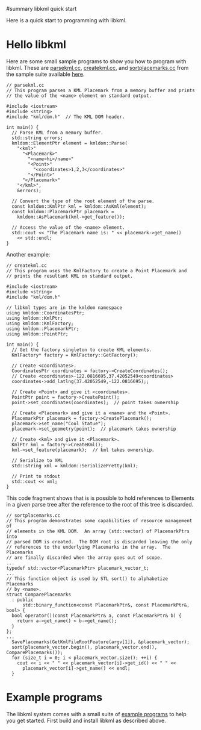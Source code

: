 ﻿#summary libkml quick start

Here is a quick start to programming with libkml.

# Hello libkml #

Here are some small sample programs to show you how to program with libkml.
These are
[parsekml.cc](http://code.google.com/p/libkml/source/browse/trunk/examples/helloworld/parsekml.cc),
[createkml.cc](http://code.google.com/p/libkml/source/browse/trunk/examples/helloworld/createkml.cc),
and
[sortplacemarks.cc](http://code.google.com/p/libkml/source/browse/trunk/examples/helloworld/sortplacemarks.cc)
from the sample suite available [here](http://code.google.com/p/libkml/source/browse/trunk/examples).

```
// parsekml.cc
// This program parses a KML Placemark from a memory buffer and prints
// the value of the <name> element on standard output.

#include <iostream>
#include <string>
#include "kml/dom.h"  // The KML DOM header.

int main() {
  // Parse KML from a memory buffer.
  std::string errors;
  kmldom::ElementPtr element = kmldom::Parse(
    "<kml>"
      "<Placemark>"
        "<name>hi</name>"
        "<Point>"
          "<coordinates>1,2,3</coordinates>"
        "</Point>"
      "</Placemark>"
    "</kml>",
    &errors);

  // Convert the type of the root element of the parse.
  const kmldom::KmlPtr kml = kmldom::AsKml(element);
  const kmldom::PlacemarkPtr placemark =
    kmldom::AsPlacemark(kml->get_feature());

  // Access the value of the <name> element.
  std::cout << "The Placemark name is: " << placemark->get_name()
    << std::endl;
}
```

Another example:

```
// createkml.cc
// This program uses the KmlFactory to create a Point Placemark and
// prints the resultant KML on standard output.

#include <iostream>
#include <string>
#include "kml/dom.h"

// libkml types are in the kmldom namespace
using kmldom::CoordinatesPtr;
using kmldom::KmlPtr;
using kmldom::KmlFactory;
using kmldom::PlacemarkPtr;
using kmldom::PointPtr;

int main() {
  // Get the factory singleton to create KML elements.
  KmlFactory* factory = KmlFactory::GetFactory();

  // Create <coordinates>.
  CoordinatesPtr coordinates = factory->CreateCoordinates();
  // Create <coordinates>-122.0816695,37.42052549<coordinates>
  coordinates->add_latlng(37.42052549,-122.0816695);;

  // Create <Point> and give it <coordinates>.
  PointPtr point = factory->CreatePoint();
  point->set_coordinates(coordinates);  // point takes ownership

  // Create <Placemark> and give it a <name> and the <Point>.
  PlacemarkPtr placemark = factory->CreatePlacemark();
  placemark->set_name("Cool Statue");
  placemark->set_geometry(point);  // placemark takes ownership

  // Create <kml> and give it <Placemark>.
  KmlPtr kml = factory->CreateKml();
  kml->set_feature(placemark);  // kml takes ownership.

  // Serialize to XML
  std::string xml = kmldom::SerializePretty(kml);

  // Print to stdout
  std::cout << xml;
}
```

This code fragment shows that is is possible to hold references to Elements
in a given parse tree after the reference to the root of this tree is discarded.

```
// sortplacemarks.cc
// This program demonstrates some capabilities of resource management of
// elements in the KML DOM.  An array (std::vector) of PlacemarkPtrs into
// parsed DOM is created.  The DOM root is discarded leaving the only
// references to the underlying Placemarks in the array.  The Placemarks
// are finally discarded when the array goes out of scope.
...
typedef std::vector<PlacemarkPtr> placemark_vector_t;
...
// This function object is used by STL sort() to alphabetize Placemarks
// by <name>.
struct ComparePlacemarks
  : public
      std::binary_function<const PlacemarkPtr&, const PlacemarkPtr&, bool> {
  bool operator()(const PlacemarkPtr& a, const PlacemarkPtr& b) {
    return a->get_name() < b->get_name();
  }
};
...
  SavePlacemarks(GetKmlFileRootFeature(argv[1]), &placemark_vector);
  sort(placemark_vector.begin(), placemark_vector.end(), ComparePlacemarks());
  for (size_t i = 0; i < placemark_vector.size(); ++i) {
    cout << i << " " << placemark_vector[i]->get_id() << " " <<
      placemark_vector[i]->get_name() << endl;
  }

```

# Example programs #

The libkml system comes with a small suite of
[example programs](http://libkml.googlecode.com/svn/trunk/examples/) to help you
get started. First build and install libkml as described above.